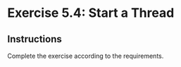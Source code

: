 # Exercise 5.4: Start a Thread

## Instructions

Complete the exercise according to the requirements.
